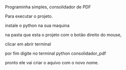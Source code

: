 Programinha simples, consolidador de PDF

Para executar o projeto.

instale o python na sua maquina

na pasta que esta o projeto com o botão direito do mouse,

clicar em abrir terminal

por fim digite no terminal python consolidador_pdf

pronto ele vai criar o aquivo com o novo nome.
